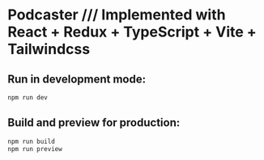 # Podcaster /// Implemented with React + Redux + TypeScript + Vite + Tailwindcss

## Run in development mode:

```sh
npm run dev
```

## Build and preview for production:

```sh
npm run build
npm run preview
```
